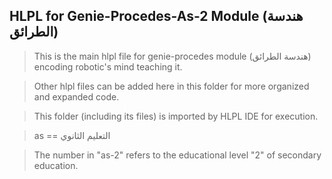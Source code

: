 ## HLPL for Genie-Procedes-As-2 Module (هندسة الطرائق)
>This is the main hlpl file for genie-procedes module (هندسة الطرائق) encoding robotic's mind teaching it.

>Other hlpl files can be added here in this folder for more organized and expanded code.

>This folder (including its files) is imported by HLPL IDE for execution.

>as == التعليم الثانوي

>The number in "as-2" refers to the educational level "2" of secondary education.
